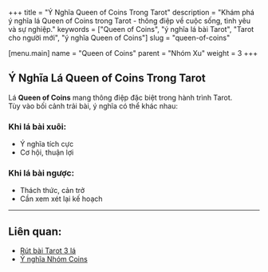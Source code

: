 +++
title = "Ý Nghĩa Queen of Coins Trong Tarot"
description = "Khám phá ý nghĩa lá Queen of Coins trong Tarot - thông điệp về cuộc sống, tình yêu và sự nghiệp."
keywords = ["Queen of Coins", "ý nghĩa lá bài Tarot", "Tarot cho người mới", "ý nghĩa Queen of Coins"]
slug = "queen-of-coins"

[menu.main]
name = "Queen of Coins"
parent = "Nhóm Xu"
weight = 3
+++

## Ý Nghĩa Lá Queen of Coins Trong Tarot

Lá **Queen of Coins** mang thông điệp đặc biệt trong hành trình Tarot.  
Tùy vào bối cảnh trải bài, ý nghĩa có thể khác nhau:

### Khi lá bài xuôi:
- Ý nghĩa tích cực  
- Cơ hội, thuận lợi  

### Khi lá bài ngược:
- Thách thức, cản trở  
- Cần xem xét lại kế hoạch  

---

## Liên quan:
- [Rút bài Tarot 3 lá](../../)
- [Ý nghĩa Nhóm Coins](../)

